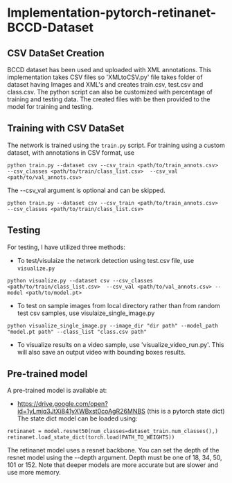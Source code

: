 # Implementation-pytorch-retinanet-BCCD-Dataset

## CSV DataSet Creation

BCCD dataset has been used and uploaded with XML annotations. This implementation takes CSV files so 'XMLtoCSV.py' file takes folder of dataset having Images and XML's and creates train.csv, test.csv and class.csv. The python script can also be customized with percentage of training and testing data. The created files with be then provided to the model for training and testing.

## Training with CSV DataSet

The network is trained using the `train.py` script. For training using a custom dataset, with annotations in CSV format, use
```
python train.py --dataset csv --csv_train <path/to/train_annots.csv>  --csv_classes <path/to/train/class_list.csv>  --csv_val <path/to/val_annots.csv>
```
The --csv_val argument is optional and can be skipped. 
```
python train.py --dataset csv --csv_train <path/to/train_annots.csv>  --csv_classes <path/to/train/class_list.csv>
```
## Testing
For testing, I have utilized three methods: 
- To test/visulaize the network detection using test.csv file, use `visualize.py`
```
python visualize.py --dataset csv --csv_classes <path/to/train/class_list.csv>  --csv_val <path/to/val_annots.csv> --model <path/to/model.pt>
```

- To test on sample images from local directory rather than from random test csv samples, use visulaize_single_image.py
``` 
python visualize_single_image.py --image_dir "dir path" --model_path "model.pt path" --class_list "class.csv path" 
```

- To visualize results on a video sample, use 'visualize_video_run.py'. This will also save an output video with bounding boxes results. 

## Pre-trained model
A pre-trained model is available at: 
- https://drive.google.com/open?id=1yLmjq3JtXi841yXWBxst0coAgR26MNBS (this is a pytorch state dict)
The state dict model can be loaded using:
```
retinanet = model.resnet50(num_classes=dataset_train.num_classes(),)
retinanet.load_state_dict(torch.load(PATH_TO_WEIGHTS))
```
The retinanet model uses a resnet backbone. You can set the depth of the resnet model using the --depth argument. Depth must be one of 18, 34, 50, 101 or 152. Note that deeper models are more accurate but are slower and use more memory.
